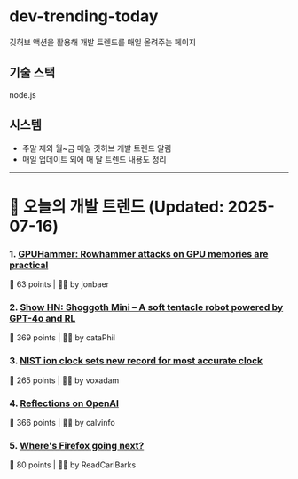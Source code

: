 # dev-trending-today
깃허브 액션을 활용해 개발 트렌드를 매일 올려주는 페이지

## 기술 스택
node.js
## 시스템
- 주말 제외 월~금 매일 깃허브 개발 트렌드 알림
- 매일 업데이트 외에 매 달 트렌드 내용도 정리
---

# 📰 오늘의 개발 트렌드 (Updated: 2025-07-16)

### 1. [GPUHammer: Rowhammer attacks on GPU memories are practical](https://gpuhammer.com/)
💬 63 points | 🧑‍💻 by jonbaer

### 2. [Show HN: Shoggoth Mini – A soft tentacle robot powered by GPT-4o and RL](https://www.matthieulc.com/posts/shoggoth-mini)
💬 369 points | 🧑‍💻 by cataPhil

### 3. [NIST ion clock sets new record for most accurate clock](https://www.nist.gov/news-events/news/2025/07/nist-ion-clock-sets-new-record-most-accurate-clock-world)
💬 265 points | 🧑‍💻 by voxadam

### 4. [Reflections on OpenAI](https://calv.info/openai-reflections)
💬 366 points | 🧑‍💻 by calvinfo

### 5. [Where's Firefox going next?](https://connect.mozilla.org/t5/discussions/where-s-firefox-going-next-you-tell-us/m-p/100698#M39094)
💬 80 points | 🧑‍💻 by ReadCarlBarks

